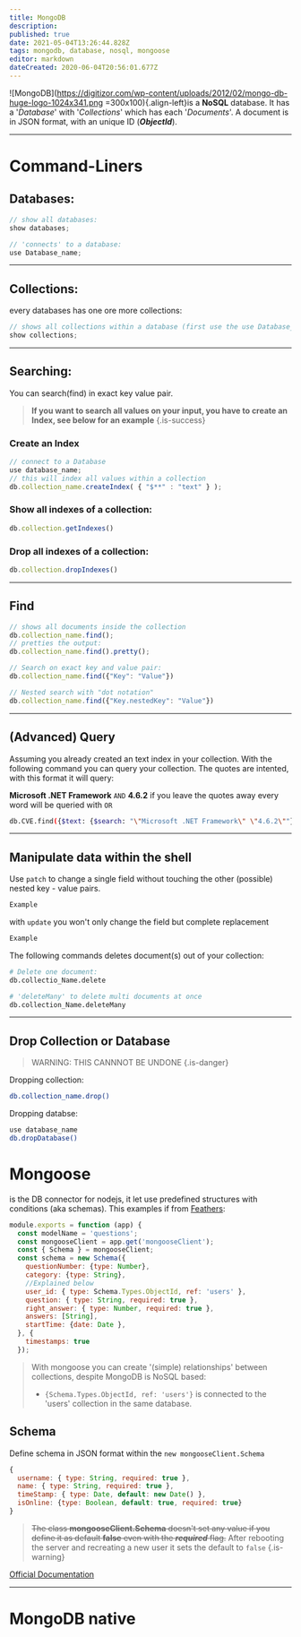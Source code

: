 ```yaml
---
title: MongoDB
description: 
published: true
date: 2021-05-04T13:26:44.828Z
tags: mongodb, database, nosql, mongoose
editor: markdown
dateCreated: 2020-06-04T20:56:01.677Z
---
```


![MongoDB](https://digitizor.com/wp-content/uploads/2012/02/mongo-db-huge-logo-1024x341.png =300x100){.align-left}is a **NoSQL** database.
It has a '*Database*' with '*Collections*' which has each '*Documents*'.
A document is in JSON format, with an unique ID (***ObjectId***).

---

# Command-Liners

## Databases:

```js
// show all databases: 
show databases;
```
```js
// 'connects' to a database:
use Database_name;
```
---
## Collections:
every databases has one ore more collections:

```js
// shows all collections within a database (first use the use Database_name command)
show collections;
```
---
## Searching:
You can search(find) in exact key value pair.
> **If you want to search all values on your input, you have to create an Index, see below for an example**
{.is-success}
### Create an Index
```js
// connect to a Database
use database_name;
// this will index all values within a collection
db.collection_name.createIndex( { "$**" : "text" } );
```

### Show all indexes of a collection:

```js
db.collection.getIndexes()
``` 


### Drop all indexes of a collection:

```js
db.collection.dropIndexes()
``` 
---
## Find
```js
// shows all documents inside the collection
db.collection_name.find();
// pretties the output:
db.collection_name.find().pretty();
```
```js
// Search on exact key and value pair:
db.collection_name.find({"Key": "Value"})
```
```js
// Nested search with "dot notation"
db.collection_name.find({"Key.nestedKey": "Value"})
```
---

## (Advanced) Query
Assuming you already created an text index in your collection.
With the following command you can query your collection.
The quotes are intented, with this format it will query:

**Microsoft .NET Framework** `AND` **4.6.2**
if you leave the quotes away every word will be queried with `OR`

```bash
db.CVE.find({$text: {$search: "\"Microsoft .NET Framework\" \"4.6.2\""}}).pretty()
```
----

## Manipulate data within the shell
Use `patch` to change a single field without touching the other (possible) nested key - value pairs.

```bash
Example
```

with `update` you won't only change the field but complete replacement

```bash
Example
```

The following commands deletes document(s) out of your collection:
```bash
# Delete one document:
db.collectio_Name.delete
```
``` bash
# 'deleteMany' to delete multi documents at once
db.collection_Name.deleteMany
```


---
## Drop Collection or Database
> WARNING: THIS CANNNOT BE UNDONE
{.is-danger}

Dropping collection:
```bash
db.collection_name.drop()

```

Dropping databse:
```bash
use database_name
db.dropDatabase()
```


# Mongoose

is the DB connector for nodejs, it let use predefined structures with conditions (aka schemas).
This examples if from [Feathers](/Feathers):
```js
module.exports = function (app) {
  const modelName = 'questions';
  const mongooseClient = app.get('mongooseClient');
  const { Schema } = mongooseClient;
  const schema = new Schema({
    questionNumber: {type: Number},
    category: {type: String},
    //Explained below
    user_id: { type: Schema.Types.ObjectId, ref: 'users' },
    question: { type: String, required: true },
    right_answer: { type: Number, required: true },
    answers: [String],
    startTime: {date: Date },
  }, {
    timestamps: true
  });
```

> With mongoose you can create '(simple) relationships' between collections, despite MongoDB is NoSQL based:
> - `{Schema.Types.ObjectId, ref: 'users'}` is connected to the 'users' collection in the same database.

## Schema
Define schema in JSON format within the `new mongooseClient.Schema`

```js
{
  username: { type: String, required: true },
  name: { type: String, required: true },
  timeStamp: { type: Date, default: new Date() },
  isOnline: {type: Boolean, default: true, required: true}
}
```
> ~~The class **mongooseClient.Schema** doesn't set any value if you define it as default **false** even with the ***required*** flag.~~ 
After rebooting the server and recreating a new user it sets the default to `false`
{.is-warning}


[Official Documentation](http://mongoosejs.com/docs/models.html)

---
# MongoDB native

```bash
```